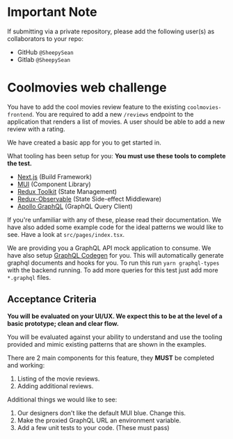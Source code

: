 # Important Note

If submitting via a private repository, please add the following user(s) as collaborators to your repo:

- GitHub `@SheepySean`
- Gitlab `@SheepySean`

# Coolmovies web challenge

You have to add the cool movies review feature to the existing `coolmovies-frontend`. You are required to add a new `/reviews` endpoint to the application that renders a list of movies. A user should be able to add a new review with a rating.

We have created a basic app for you to get started in.

What tooling has been setup for you: **You must use these tools to complete the test.**

- [Next.js](https://nextjs.org/) (Build Framework)
- [MUI](https://mui.com/) (Component Library)
- [Redux Toolkit](https://redux-toolkit.js.org/) (State Management)
- [Redux-Observable](https://redux-observable.js.org/) (State Side-effect Middleware)
- [Apollo GraphQL](https://www.apollographql.com/) (GraphQL Query Client)

If you're unfamiliar with any of these, please read their documentation. We have also added some example code for the ideal patterns we would like to see. Have a look at `src/pages/index.tsx`.

We are providing you a GraphQL API mock application to consume. We have also setup [GraphQL Codegen](https://the-guild.dev/graphql/codegen) for you. This will automatically generate graphql documents and hooks for you. To run this run `yarn graphql-types` with the backend running. To add more queries for this test just add more `*.graphql` files.

## Acceptance Criteria

**You will be evaluated on your UI/UX. We expect this to be at the level of a basic prototype; clean and clear flow.**

You will be evaluated against your ability to understand and use the tooling provided and mimic existing patterns that are shown in the examples.

There are 2 main components for this feature, they **MUST** be completed and working:

1. Listing of the movie reviews.
2. Adding additional reviews.

Additional things we would like to see:

1. Our designers don't like the default MUI blue. Change this.
2. Make the proxied GraphQL URL an environment variable.
3. Add a few unit tests to your code. (These must pass)
